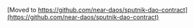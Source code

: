 [Moved to https://github.com/near-daos/sputnik-dao-contract](https://github.com/near-daos/sputnik-dao-contract)
